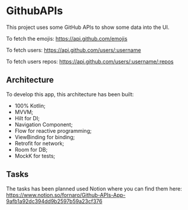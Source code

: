 # GithubAPIs

This project uses some GitHub APIs to show some data into the UI.

To fetch the emojis: https://api.github.com/emojis

To fetch users: https://api.github.com/users/:username

To fetch users repos: https://api.github.com/users/:username/:repos

## Architecture

To develop this app, this architecture has been built:

- 100% Kotlin;
- MVVM;
- Hilt for DI;
- Navigation Component;
- Flow for reactive programming;
- ViewBinding for binding;
- Retrofit for network;
- Room for DB;
- MockK for tests;

## Tasks

The tasks has been planned used Notion where you can find them here: https://www.notion.so/fornaro/Github-APIs-App-9afb1a92dc394dd9b2597b59a23cf376
